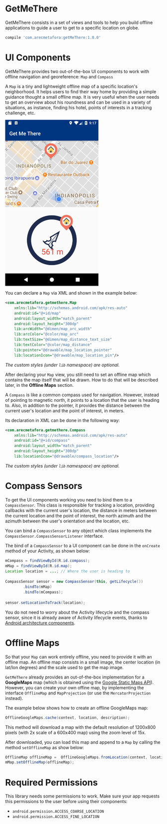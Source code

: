 
# GetMeThere

GetMeThere consists in a set of views and tools to help you build offline applications to guide a user to get to a specific location on globe.

```JavaScript
compile 'com.arecmetafora:getMeThere:1.0.0'
```

# UI Components

GetMeThere provides two out-of-the-box UI components to work with offline navigation and georeference:  `Map` and `Compass`

A `Map` is a tiny and lightweight offline map of a specific location's neighborhood. It helps users to find their way home by providing a simple guidance thought a small offline map. It is very useful when the user needs to get an overview about his roundness and can be used in a variety of situations, as instance, finding his hotel, points of interests in a tracking challenge, etc.

<img src="https://github.com/arecmetafora/GetMeThere/raw/master/Screenshot.png" width="300" align="middle">


You can declare a `Map` via XML and shown in the example below:

```XML
<com.arecmetafora.getmethere.Map
    xmlns:lib="http://schemas.android.com/apk/res-auto"
    android:id="@+id/map"
    android:layout_width="match_parent"
    android:layout_height="300dp"
    lib:arcWidth="@dimen/map_arc_width"
    lib:arcColor="@color/map_arc"
    lib:textSize="@dimen/map_distance_text_size"
    lib:textColor="@color/map_distance"
    lib:pointer="@drawable/map_location_pointer"
    lib:locationIcon="@drawable/map_location_pin"/>
```
_The custom styles (under `lib` namespace) are optional._

After declaring your `Map` view, you still need to set an offline map which contains the map itself that will be drawn. How to do that will be described later, in the **Offline Maps** section.

A `Compass` is like a common compass used for navigation. However, instead of pointing to magnetic north, it points to a location that the user is heading to. Also, in addition to the pointer, it provides the distance between the current user's location and the point of interest, in meters.

Its declaration in XML can be done in the following way:

```XML
<com.arecmetafora.getmethere.Compass
    xmlns:lib="http://schemas.android.com/apk/res-auto"
    android:id="@+id/compass"
    android:layout_width="match_parent"
    android:layout_height="300dp"
    lib:locationIcon="@drawable/compass_location"/>
```

_The custom styles (under `lib` namespace) are optional._

# Compass Sensors

To get the UI components working you need to bind them to a `CompassSensor`. This class is responsible for tracking a location, providing callbacks with the current user's location, the distance in meters between the current location and the point of interest, the north azimuth and the azimuth between the user's orientation and the location, etc.

You can bind a `CompassSensor` to any object which class implements the  `CompassSensor.CompassSensorListener` interface.

The bind of a `CompassSensor` to a UI component can be done in the `onCreate` method of your Activity, as shown below:

```Java
mCompass = findViewById(R.id.compass);
mMap = findViewById(R.id.map);
Location location = ...; // Where the user is heading to

CompassSensor sensor = new CompassSensor(this, getLifecycle())
		.bindTo(mMap)
		.bindTo(mCompass);
		
sensor.setLocationToTrack(location);
```
You do not need to worry about the Activity lifecycle and the compass sensor, since it is already aware of Activity lifecycle events, thanks to [Android architecture components](https://developer.android.com/topic/libraries/architecture/index.html).

# Offline Maps

So that your `Map` can work entirely offline, you need to provide it with an offline map. An offline map consists in a small image, the center location (in lat/lon degrees) and the scale used to get the map image.

`GetMeThere` already provides an out-of-the-box implementation for a **GoogleMaps** map (which is obtained using the [Google Static Maps API](https://developers.google.com/maps/documentation/static-maps/)). However, you can create your own offine map, by implementing the interface `OfflineMap` and `MapProjection` (or use the `MercatorProjection` instead).

The example below shows how to create an offline GoogleMaps map:

```Java
OfflineGoogleMaps.cache(context, location, description);
```

This method will download a map with the default resolution of 1200x800 pixels (with 2x scale of a 600x400 map) using the zoom level of 15x.

After downloaded, you can load this map and append to a `Map` by calling the method `setOfflineMap` as show below:

```Java
OfflineMap offlineMap =  OfflineGoogleMaps.fromLocation(context, location);
mMap.setOfflineMap(offlineMap);
```

# Required Permissions

This library needs some permissions to work. Make sure your app requests this permissions to the user before using their components:

 - `android.permission.ACCESS_COARSE_LOCATION`
 - `android.permission.ACCESS_FINE_LOCATION`

